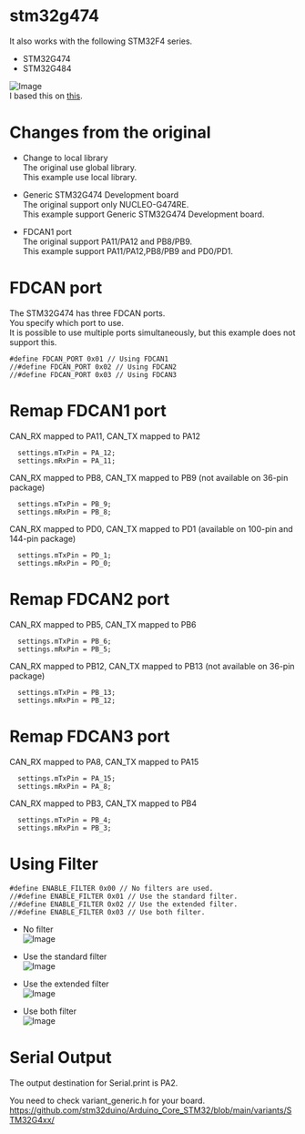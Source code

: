 # stm32g474
It also works with the following STM32F4 series.   
- STM32G474   
- STM32G484   

![Image](https://github.com/user-attachments/assets/b7c6039e-4ff6-4978-8520-081577ceac82)   
I based this on [this](https://github.com/pierremolinaro/acanfd-stm32).

# Changes from the original

- Change to local library   
The original use global library.   
This example use local library.   

- Generic STM32G474 Development board   
The original support only NUCLEO-G474RE.   
This example support Generic STM32G474 Development board.   

- FDCAN1 port   
The original support PA11/PA12 and PB8/PB9.   
This example support PA11/PA12,PB8/PB9 and PD0/PD1.   

# FDCAN port   
The STM32G474 has three FDCAN ports.   
You specify which port to use.   
It is possible to use multiple ports simultaneously, but this example does not support this.   
```
#define FDCAN_PORT 0x01 // Using FDCAN1
//#define FDCAN_PORT 0x02 // Using FDCAN2
//#define FDCAN_PORT 0x03 // Using FDCAN3
```

# Remap FDCAN1 port

CAN_RX mapped to PA11, CAN_TX mapped to PA12   
```
  settings.mTxPin = PA_12;
  settings.mRxPin = PA_11;
```

CAN_RX mapped to PB8, CAN_TX mapped to PB9 (not available on 36-pin package)   
```
  settings.mTxPin = PB_9;
  settings.mRxPin = PB_8;
```

CAN_RX mapped to PD0, CAN_TX mapped to PD1 (available on 100-pin and 144-pin package)   
```
  settings.mTxPin = PD_1;
  settings.mRxPin = PD_0;
```

# Remap FDCAN2 port

CAN_RX mapped to PB5, CAN_TX mapped to PB6   
```
  settings.mTxPin = PB_6;
  settings.mRxPin = PB_5;
```

CAN_RX mapped to PB12, CAN_TX mapped to PB13 (not available on 36-pin package)   
```
  settings.mTxPin = PB_13;
  settings.mRxPin = PB_12;
```

# Remap FDCAN3 port

CAN_RX mapped to PA8, CAN_TX mapped to PA15   
```
  settings.mTxPin = PA_15;
  settings.mRxPin = PA_8;
```

CAN_RX mapped to PB3, CAN_TX mapped to PB4   
```
  settings.mTxPin = PB_4;
  settings.mRxPin = PB_3;
```



# Using Filter   
```
#define ENABLE_FILTER 0x00 // No filters are used.
//#define ENABLE_FILTER 0x01 // Use the standard filter. 
//#define ENABLE_FILTER 0x02 // Use the extended filter.
//#define ENABLE_FILTER 0x03 // Use both filter.
```

- No filter   
	![Image](https://github.com/user-attachments/assets/a4d79efc-358d-4851-a2e4-56d156f0fddc)

- Use the standard filter   
	![Image](https://github.com/user-attachments/assets/136bf51e-a72b-4762-9f24-421d5ff6461d)

- Use the extended filter   
	![Image](https://github.com/user-attachments/assets/b8b340e5-5b20-4a5c-b72b-01285b6c2ce8)

- Use both filter   
	![Image](https://github.com/user-attachments/assets/f4da1340-9bd0-4ec4-b385-66ed609037cf)

# Serial Output   
The output destination for Serial.print is PA2.   

You need to check variant_generic.h for your board.    
https://github.com/stm32duino/Arduino_Core_STM32/blob/main/variants/STM32G4xx/

